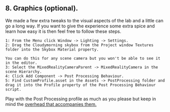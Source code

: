 ## 8. Graphics (optional).

We made a few extra tweaks to the visual aspects of the lab and a little can go a long way. If you want to give the experience some extra spice and learn how easy it is then feel free to follow these steps.

    1: From the Menu click Window -> Lighting -> Settings.
    2: Drag the Cloudymorning skybox from the Project window Textures folder into the Skybox Material property.

    You can do this for any scene camera but you won't be able to see it in the editor.
    3: Select the MixedRealityCameraParent -> MixedRealityCamera in the scene Hierarchy.
    4: Click Add Component -> Post Processing Behaviour.
    5: Find CustomProfile.asset in the Assets -> PostProcessing folder and drag it into the Profile property of the Post Processing Behaviour script. 
    
Play with the Post Processing profile as much as you please but keep in mind the [overhead that accompanies them.](https://docs.unity3d.com/Manual/PostProcessing-Stack.html)